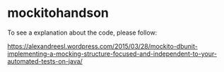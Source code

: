 # mockitohandson

To see a explanation about the code, please follow: 

https://alexandreesl.wordpress.com/2015/03/28/mockito-dbunit-implementing-a-mocking-structure-focused-and-independent-to-your-automated-tests-on-java/
